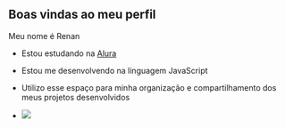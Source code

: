## Boas vindas ao meu perfil

Meu nome é Renan

- Estou estudando na [Alura](https://www.alura.com.br)
- Estou me desenvolvendo na linguagem JavaScript
- Utilizo esse espaço para minha organização e compartilhamento dos meus projetos desenvolvidos

- ![](https://tenor.com/pt-BR/view/ascension-sponge-bob-gif-15077046)
